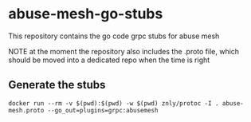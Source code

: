 # abuse-mesh-go-stubs
This repository contains the go code grpc stubs for abuse mesh

NOTE at the moment the repository also includes the .proto file, which should be moved into a dedicated repo when the time is right

## Generate the stubs
`docker run --rm -v $(pwd):$(pwd) -w $(pwd) znly/protoc -I . abuse-mesh.proto --go_out=plugins=grpc:abusemesh`